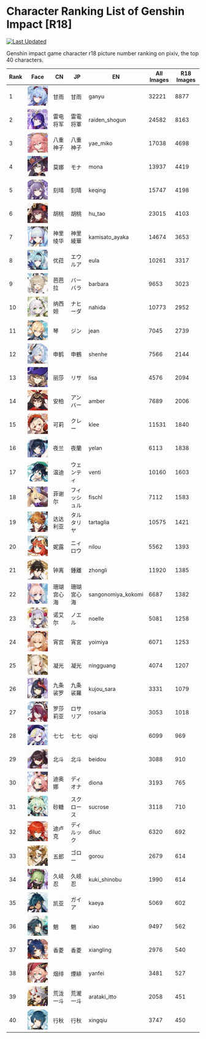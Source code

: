 # Character Ranking List of Genshin Impact [R18]

[![Last Updated](https://img.shields.io/endpoint?url=https://gist.githubusercontent.com/narugo1992/254442dea2e77cf46366df97f499242f/raw/data_last_update.json)](https://huggingface.co/datasets/deepghs/game_characters)

Genshin impact game character r18 picture number ranking on pixiv, the top 40 characters. 

|   Rank | Face                                                        | CN    | JP     | EN                 |   All Images |   R18 Images |
|--------|-------------------------------------------------------------|-------|--------|--------------------|--------------|--------------|
|      1 | ![ganyu](./images/logo_ganyu.png)                           | 甘雨    | 甘雨     | ganyu              |        32221 |         8877 |
|      2 | ![raiden_shogun](./images/logo_raiden_shogun.png)           | 雷电将军  | 雷電将軍   | raiden_shogun      |        24582 |         8163 |
|      3 | ![yae_miko](./images/logo_yae_miko.png)                     | 八重神子  | 八重神子   | yae_miko           |        17038 |         4698 |
|      4 | ![mona](./images/logo_mona.png)                             | 莫娜    | モナ     | mona               |        13937 |         4419 |
|      5 | ![keqing](./images/logo_keqing.png)                         | 刻晴    | 刻晴     | keqing             |        15747 |         4198 |
|      6 | ![hu_tao](./images/logo_hu_tao.png)                         | 胡桃    | 胡桃     | hu_tao             |        23015 |         4103 |
|      7 | ![kamisato_ayaka](./images/logo_kamisato_ayaka.png)         | 神里绫华  | 神里綾華   | kamisato_ayaka     |        14674 |         3653 |
|      8 | ![eula](./images/logo_eula.png)                             | 优菈    | エウルア   | eula               |        10261 |         3317 |
|      9 | ![barbara](./images/logo_barbara.png)                       | 芭芭拉   | バーバラ   | barbara            |         9653 |         3023 |
|     10 | ![nahida](./images/logo_nahida.png)                         | 纳西妲   | ナヒーダ   | nahida             |        10773 |         2952 |
|     11 | ![jean](./images/logo_jean.png)                             | 琴     | ジン     | jean               |         7045 |         2739 |
|     12 | ![shenhe](./images/logo_shenhe.png)                         | 申鹤    | 申鶴     | shenhe             |         7566 |         2144 |
|     13 | ![lisa](./images/logo_lisa.png)                             | 丽莎    | リサ     | lisa               |         4576 |         2094 |
|     14 | ![amber](./images/logo_amber.png)                           | 安柏    | アンバー   | amber              |         7689 |         2006 |
|     15 | ![klee](./images/logo_klee.png)                             | 可莉    | クレー    | klee               |        11531 |         1840 |
|     16 | ![yelan](./images/logo_yelan.png)                           | 夜兰    | 夜蘭     | yelan              |         6113 |         1838 |
|     17 | ![venti](./images/logo_venti.png)                           | 温迪    | ウェンティ  | venti              |        10160 |         1603 |
|     18 | ![fischl](./images/logo_fischl.png)                         | 菲谢尔   | フィッシュル | fischl             |         7112 |         1583 |
|     19 | ![tartaglia](./images/logo_tartaglia.png)                   | 达达利亚  | タルタリヤ  | tartaglia          |        10575 |         1421 |
|     20 | ![nilou](./images/logo_nilou.png)                           | 妮露    | ニィロウ   | nilou              |         5562 |         1393 |
|     21 | ![zhongli](./images/logo_zhongli.png)                       | 钟离    | 鍾離     | zhongli            |        11920 |         1385 |
|     22 | ![sangonomiya_kokomi](./images/logo_sangonomiya_kokomi.png) | 珊瑚宫心海 | 珊瑚宮心海  | sangonomiya_kokomi |         6687 |         1382 |
|     23 | ![noelle](./images/logo_noelle.png)                         | 诺艾尔   | ノエル    | noelle             |         5081 |         1258 |
|     24 | ![yoimiya](./images/logo_yoimiya.png)                       | 宵宫    | 宵宮     | yoimiya            |         6071 |         1253 |
|     25 | ![ningguang](./images/logo_ningguang.png)                   | 凝光    | 凝光     | ningguang          |         4074 |         1207 |
|     26 | ![kujou_sara](./images/logo_kujou_sara.png)                 | 九条裟罗  | 九条裟羅   | kujou_sara         |         3331 |         1079 |
|     27 | ![rosaria](./images/logo_rosaria.png)                       | 罗莎莉亚  | ロサリア   | rosaria            |         3053 |         1018 |
|     28 | ![qiqi](./images/logo_qiqi.png)                             | 七七    | 七七     | qiqi               |         6099 |          969 |
|     29 | ![beidou](./images/logo_beidou.png)                         | 北斗    | 北斗     | beidou             |         3088 |          910 |
|     30 | ![diona](./images/logo_diona.png)                           | 迪奥娜   | ディオナ   | diona              |         3193 |          765 |
|     31 | ![sucrose](./images/logo_sucrose.png)                       | 砂糖    | スクロース  | sucrose            |         3118 |          710 |
|     32 | ![diluc](./images/logo_diluc.png)                           | 迪卢克   | ディルック  | diluc              |         6320 |          692 |
|     33 | ![gorou](./images/logo_gorou.png)                           | 五郎    | ゴロー    | gorou              |         2679 |          614 |
|     34 | ![kuki_shinobu](./images/logo_kuki_shinobu.png)             | 久岐忍   | 久岐忍    | kuki_shinobu       |         1990 |          614 |
|     35 | ![kaeya](./images/logo_kaeya.png)                           | 凯亚    | ガイア    | kaeya              |         5069 |          602 |
|     36 | ![xiao](./images/logo_xiao.png)                             | 魈     | 魈      | xiao               |         9497 |          562 |
|     37 | ![xiangling](./images/logo_xiangling.png)                   | 香菱    | 香菱     | xiangling          |         2976 |          540 |
|     38 | ![yanfei](./images/logo_yanfei.png)                         | 烟绯    | 煙緋     | yanfei             |         3481 |          527 |
|     39 | ![arataki_itto](./images/logo_arataki_itto.png)             | 荒泷一斗  | 荒瀧一斗   | arataki_itto       |         2058 |          451 |
|     40 | ![xingqiu](./images/logo_xingqiu.png)                       | 行秋    | 行秋     | xingqiu            |         3747 |          450 |
